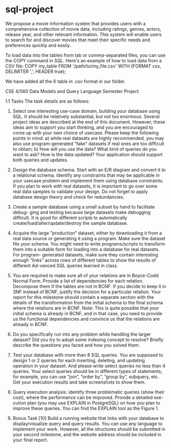 # sql-project

We propose a movie information system that provides users with a comprehensive collection of movie data, including ratings, genres, actors, release year, and other relevant information. This system will enable users to search for and discover movies that meet their specific needs and preferences quickly and easily.




To load data into the tables from tab or comma-separated files, you can use the COPY command in SQL. Here's an example of how to load data from a CSV file:
COPY my_table FROM '/path/to/my_file.csv' WITH (FORMAT csv, DELIMITER ',', HEADER true);

We have added all the 6 table in .csv format in our folder. 



CSE 4/560 Data Models and Query Language Semester Project

1.1 Tasks
The task details are as follows:

1. Select one interesting use-case domain, building your database using SQL.
It should be relatively substantial, but not too enormous. Several project ideas are described at the end of this document. However, these ideas aim to support you start thinking, and you are encouraged to come up with your own choice of usecase. Please keep the following points in mind: a) while real datasets are highly recommended, you may also use program-generated ”fake” datasets if real ones are too difficult to obtain; b) How will you use the data? What kind of queries do you want to ask? How is the data updated? Your application should support both queries and updates.

2. Design the database schema. Start with an E/R diagram and convert it
to a relational schema. Identify any constraints that may be applicable in your usecase problem and implement them using database constraints. If you plan to work with real datasets, it is important to go over some real data samples to validate your design. Do not forget to apply database design theory and check for redundancies.

3. Create a sample database using a small subset by hand to facilitate debug- ging and testing because large datasets make debugging difficult. It is good for different scripts to automatically create/load/alter/update/destroy the sample database.

4. Acquire the large ”production” dataset, either by downloading it from a real data source or generating it using a program. Make sure the dataset fits your schema. You might need to write programs/scripts to transform them into a suitable form for loading into a database for real datasets. For program- generated datasets, make sure they contain interesting enough ”links” across rows of different tables to show the results of different Ad-vanced SQL queries learned in class.

5. You are required to make sure all of your relations are in Boyce-Codd Normal Form. Provide a list of dependencies for each relation. Decompose them if the tables are not in BCNF. If you decide to keep it in 3NF instead of BCNF, justify the decision for a particular relation. Your report for this milestone should contain a separate section with the details of the transformation from the initial schema to the final schema where the relations are in BCNF. Note: This is quite possible that your initial schema is already in BCNF, and in that case, you need to provide us the functional dependencies and convince us that the relations are already in BCNF.

6. Do you specifically run into any problem while handling the larger dataset? Did you try to adopt some indexing concept to resolve? Briefly describe the questions you faced and how you solved them.

7. Test your database with more than 8 SQL queries. You are supposed to design 1 or 2 queries for each inserting, deleting, and updating operation in your dataset. And please write select queries no less than 4 queries. Your select queries should be in different types of statements, for example, you can use ”join”, ”order by”, ”group by”, subquery, etc. Get your execution results and take screenshots to show them.

8. Query execution analysis: identify three problematic queries (show their cost), where the performance can be improved. Provide a detailed exe-cution plan (you may use EXPLAIN in PostgreSQL) on how you plan to improve these queries. You can find the EXPLAIN tool as the Figure 1.

9. Bonus Task [10] Build a running website that links with your database to display/visualize query and query results. You can use any language
to implement your work. However, all the structures should be submitted in your second milestone, and the website address should be included in your final report.
